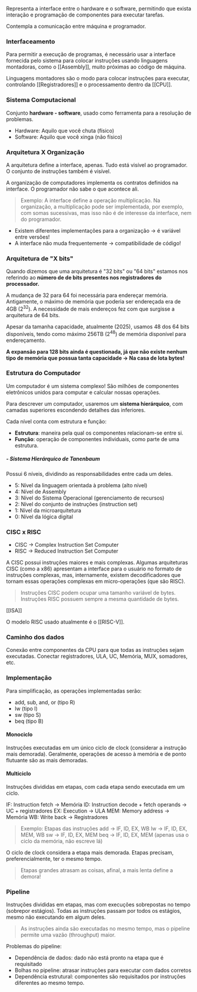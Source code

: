 Representa a interface entre o hardware e o software, permitindo que exista interação e programação de componentes para executar tarefas.

Contempla a comunicação entre máquina e programador.

### Interfaceamento
Para permitir a execução de programas, é necessário usar a interface fornecida pelo sistema para colocar instruções usando linguagens montadoras, como o [[Assembly]], muito próximas ao código de máquina.

Linguagens montadores são o modo para colocar instruções para executar, controlando [[Registradores]] e o processamento dentro da [[CPU]].

### Sistema Computacional
Conjunto **hardware - software**, usado como ferramenta para a resolução de problemas.

- Hardware: Aquilo que você chuta (físico)
- Software: Aquilo que você xinga (não físico)

### Arquitetura X Organização
A arquitetura define a interface, apenas. Tudo está visível ao programador. O conjunto de instruções também é visível.

A organização de computadores implementa os contratos definidos na interface. O programador não sabe o que acontece ali.

> Exemplo: A interface define a operação multiplicação. Na organização, a multiplicação pode ser implementada, por exemplo, com somas sucessivas, mas isso não é de interesse da interface, nem do programador.

- Existem diferentes implementações para a organização -> é variável entre versões!
- A interface não muda frequentemente -> compatibilidade de código!

### Arquitetura de "X bits"
Quando dizemos que uma arquitetura é "32 bits" ou "64 bits" estamos nos referindo ao **número de de bits presentes nos registradores do processador.**

A mudança de 32 para 64 foi necessária para endereçar memória. Antigamente, o máximo de memória que poderia ser endereçada era de 4GB ($2^{32}$). A necessidade de mais endereços fez com que surgisse a arquitetura de 64 bits. 

Apesar da tamanha capacidade, atualmente (2025), usamos 48 dos 64 bits disponíveis, tendo como máximo 256TB ($2^{48}$) de memória disponível para endereçamento.

**A expansão para 128 bits ainda é questionada, já que não existe nenhum tipo de memória que possua tanta capacidade -> Na casa de Iota bytes!**

### Estrutura do Computador
Um computador é um sistema complexo! São milhões de componentes eletrônicos unidos para computar e calcular nossas operações.

Para descrever um computador, usaremos um **sistema hierárquico**, com camadas superiores escondendo detalhes das inferiores. 

Cada nível conta com estrutura e função:
- **Estrutura**: maneira pela qual os componentes relacionam-se entre si.
- **Função**: operação de componentes individuais, como parte de uma estrutura.

##### - Sistema Hierárquico de Tanenbaum
Possui 6 níveis, dividindo as responsabilidades entre cada um deles.

- 5: Nível da linguagem orientada à problema (alto nível)
- 4: Nível de Assembly
- 3: Nível do Sistema Operacional (gerenciamento de recursos)
- 2: Nível do conjunto de instruções (instruction set)
- 1: Nível da microarquitetura 
- 0: Nível da lógica digital


### CISC x RISC
- CISC -> Complex Instruction Set Computer
- RISC -> Reduced Instruction Set Computer

A CISC possui instruções maiores e mais complexas. Algumas arquiteturas CISC (como a x86) apresentam a interface para o usuário no formato de instruções complexas, mas, internamente, existem decodificadores que tornam essas operações complexas em micro-operações (que são RISC).

>Instruções CISC podem ocupar uma tamanho variável de bytes.
>Instruções RISC possuem sempre a mesma quantidade de bytes.

[[ISA]]

O modelo RISC usado atualmente é o [[RISC-V]].


### Caminho dos dados
Conexão entre componentes da CPU para que todas as instruções sejam executadas.
Conectar registradores, ULA, UC, Memória, MUX, somadores, etc.

### Implementação
Para simplificação, as operações implementadas serão:
- add, sub, and, or (tipo R)
- lw (tipo I)
- sw (tipo S)
- beq (tipo B)

#### Monociclo
Instruções executadas em um único ciclo de clock (considerar a instrução mais demorada).
Geralmente, operações de acesso à memória e de ponto flutuante são as mais demoradas.

#### Multiciclo
Instruções divididas em etapas, com cada etapa sendo executada em um ciclo.

IF: Instruction fetch -> Memória
ID: Instruction decode + fetch operands -> UC + registradores
EX: Execution -> ULA
MEM: Memory address -> Memória
WB: Write back -> Registradores

> Exemplo: Etapas das instruções
> add -> IF, ID, EX, WB
> lw -> IF, ID, EX, MEM, WB
> sw -> IF, ID, EX, MEM
> beq -> IF, ID, EX, MEM (apenas usa o ciclo da memória, não escreve lá)

O ciclo de clock considera a etapa mais demorada.
Etapas precisam, preferencialmente, ter o mesmo tempo. 

> Etapas grandes atrasam as coisas, afinal, a mais lenta define a demora!

### Pipeline
Instruções divididas em etapas, mas com execuções sobrepostas no tempo (sobrepor estágios). Todas as instruções passam por todos os estágios, mesmo não executando em algum deles.

> As instruções ainda são executadas no mesmo tempo, mas o pipeline permite uma vazão (throughput) maior.

Problemas do pipeline:
- Dependência de dados: dado não está pronto na etapa que é requisitado
- Bolhas no pipeline: atrasar instruções para executar com dados corretos
- Dependência estrutural: componentes são requisitados por instruções diferentes ao mesmo tempo.


